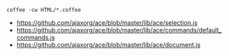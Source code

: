     coffee -cw HTML/*.coffee

* https://github.com/ajaxorg/ace/blob/master/lib/ace/selection.js
* https://github.com/ajaxorg/ace/blob/master/lib/ace/commands/default_commands.js
* https://github.com/ajaxorg/ace/blob/master/lib/ace/document.js
